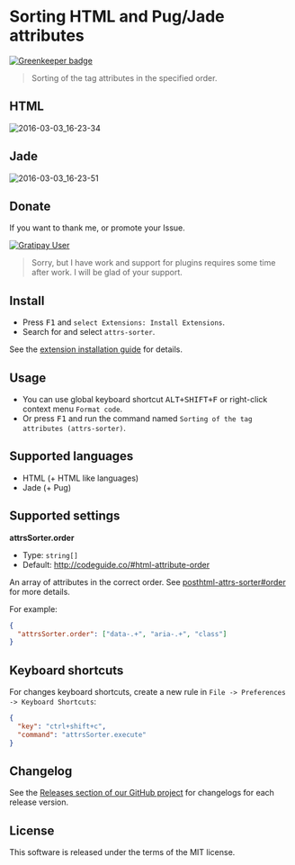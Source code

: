 # Sorting HTML and Pug/Jade attributes

[![Greenkeeper badge](https://badges.greenkeeper.io/mrmlnc/vscode-attrs-sorter.svg)](https://greenkeeper.io/)

> Sorting of the tag attributes in the specified order.

## HTML

![2016-03-03_16-23-34](https://cloud.githubusercontent.com/assets/7034281/13495536/5f4bf152-e15c-11e5-8031-62ca1a5709f2.gif)

## Jade

![2016-03-03_16-23-51](https://cloud.githubusercontent.com/assets/7034281/13495537/5f4fb1b6-e15c-11e5-8f55-fc8e2d60053c.gif)

## Donate

If you want to thank me, or promote your Issue.

[![Gratipay User](https://img.shields.io/gratipay/user/mrmlnc.svg?style=flat-square)](https://gratipay.com/~mrmlnc)

> Sorry, but I have work and support for plugins requires some time after work. I will be glad of your support.

## Install

  * Press <kbd>F1</kbd> and `select Extensions: Install Extensions`.
  * Search for and select `attrs-sorter`.

See the [extension installation guide](https://code.visualstudio.com/docs/editor/extension-gallery) for details.

## Usage

  * You can use global keyboard shortcut <kbd>ALT+SHIFT+F</kbd> or right-click context menu `Format code`.
  * Or press <kbd>F1</kbd> and run the command named `Sorting of the tag attributes (attrs-sorter)`.

## Supported languages

  * HTML (+ HTML like languages)
  * Jade (+ Pug)

## Supported settings

**attrsSorter.order**

  * Type: `string[]`
  * Default: http://codeguide.co/#html-attribute-order

An array of attributes in the correct order. See [posthtml-attrs-sorter#order](https://github.com/mrmlnc/posthtml-attrs-sorter#order) for more details.

For example:

```json
{
  "attrsSorter.order": ["data-.+", "aria-.+", "class"]
}
```

## Keyboard shortcuts

For changes keyboard shortcuts, create a new rule in `File -> Preferences -> Keyboard Shortcuts`:

```json
{
  "key": "ctrl+shift+c",
  "command": "attrsSorter.execute"
}
```

## Changelog

See the [Releases section of our GitHub project](https://github.com/mrmlnc/vscode-attrs-sorter/releases) for changelogs for each release version.

## License

This software is released under the terms of the MIT license.
